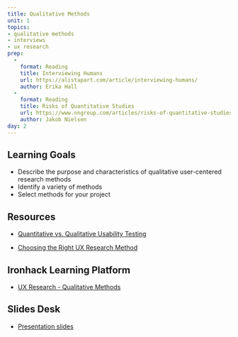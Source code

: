 ```yaml
---
title: Qualitative Methods
unit: 1
topics: 
- qualitative methods
- interviews
- ux research
prep:
  -
    format: Reading
    title: Interviewing Humans
    url: https://alistapart.com/article/interviewing-humans/
    author: Erika Hall
  -
    format: Reading
    title: Risks of Quantitative Studies
    url: https://www.nngroup.com/articles/risks-of-quantitative-studies/
    author: Jakob Nielsen
day: 2
---
```


Learning Goals
--------------

- Describe the purpose and characteristics of qualitative user-centered research methods
- Identify a variety of methods
- Select methods for your project

Resources
---------
- [Quantitative vs. Qualitative Usability Testing](https://www.nngroup.com/articles/quant-vs-qual/)

- [Choosing the Right UX Research Method](https://uxmastery.com/choosing-right-ux-research-method/)


Ironhack Learning Platform
--------------------------
- [UX Research - Qualitative Methods](http://materials.ironhack.com/s/HkPggTACX)


Slides Desk
-----------
- [Presentation slides](https://docs.google.com/presentation/d/1ZDuiZmj4J35ObMpeNA9ldHupwrt-sqSUJxrRtRBqHBI/edit#slide=id.g4123adfa1f_2_50)
